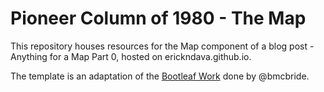 Pioneer Column of 1980 - The Map
========

This repository houses resources for the Map component of a blog post - Anything for a Map Part 0, hosted on erickndava.github.io.

The template is an adaptation of the [Bootleaf Work](http://bmcbride.github.io/bootleaf/) done by @bmcbride.

